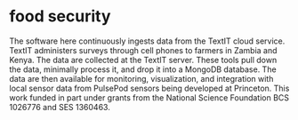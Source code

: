 # food security
The software here continuously ingests data from the TextIT cloud service. TextIT administers surveys through cell phones to farmers in Zambia and Kenya. The data are collected at the TextIT server.  These tools pull down the data, minimally process it, and drop it into a MongoDB database. The data are then available for monitoring, visualization, and integration with local sensor data from PulsePod sensors being developed at Princeton.   This work funded in part under grants from the National Science Foundation BCS 1026776 and SES 1360463. 
